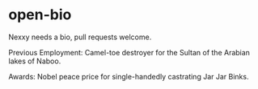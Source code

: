 open-bio
=========

Nexxy needs a bio, pull requests welcome.

Previous Employment: Camel-toe destroyer for the Sultan of the Arabian lakes of Naboo.

Awards: Nobel peace price for single-handedly castrating Jar Jar Binks.
